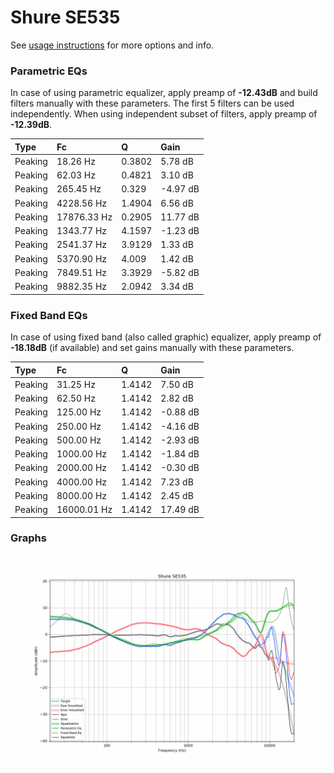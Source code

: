 # Shure SE535
See [usage instructions](https://github.com/jaakkopasanen/AutoEq#usage) for more options and info.

### Parametric EQs
In case of using parametric equalizer, apply preamp of **-12.43dB** and build filters manually
with these parameters. The first 5 filters can be used independently.
When using independent subset of filters, apply preamp of **-12.39dB**.

| Type    | Fc          |      Q | Gain     |
|:--------|:------------|:-------|:---------|
| Peaking | 18.26 Hz    | 0.3802 | 5.78 dB  |
| Peaking | 62.03 Hz    | 0.4821 | 3.10 dB  |
| Peaking | 265.45 Hz   | 0.329  | -4.97 dB |
| Peaking | 4228.56 Hz  | 1.4904 | 6.56 dB  |
| Peaking | 17876.33 Hz | 0.2905 | 11.77 dB |
| Peaking | 1343.77 Hz  | 4.1597 | -1.23 dB |
| Peaking | 2541.37 Hz  | 3.9129 | 1.33 dB  |
| Peaking | 5370.90 Hz  | 4.009  | 1.42 dB  |
| Peaking | 7849.51 Hz  | 3.3929 | -5.82 dB |
| Peaking | 9882.35 Hz  | 2.0942 | 3.34 dB  |

### Fixed Band EQs
In case of using fixed band (also called graphic) equalizer, apply preamp of **-18.18dB**
(if available) and set gains manually with these parameters.

| Type    | Fc          |      Q | Gain     |
|:--------|:------------|:-------|:---------|
| Peaking | 31.25 Hz    | 1.4142 | 7.50 dB  |
| Peaking | 62.50 Hz    | 1.4142 | 2.82 dB  |
| Peaking | 125.00 Hz   | 1.4142 | -0.88 dB |
| Peaking | 250.00 Hz   | 1.4142 | -4.16 dB |
| Peaking | 500.00 Hz   | 1.4142 | -2.93 dB |
| Peaking | 1000.00 Hz  | 1.4142 | -1.84 dB |
| Peaking | 2000.00 Hz  | 1.4142 | -0.30 dB |
| Peaking | 4000.00 Hz  | 1.4142 | 7.23 dB  |
| Peaking | 8000.00 Hz  | 1.4142 | 2.45 dB  |
| Peaking | 16000.01 Hz | 1.4142 | 17.49 dB |

### Graphs
![](./Shure%20SE535.png)